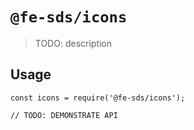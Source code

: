 # `@fe-sds/icons`

> TODO: description

## Usage

```
const icons = require('@fe-sds/icons');

// TODO: DEMONSTRATE API
```
